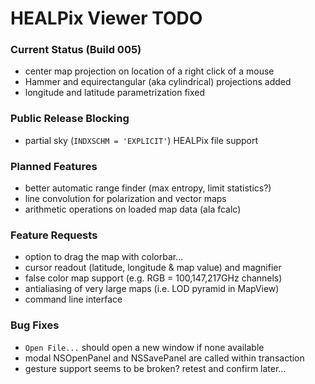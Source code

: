 # HEALPix Viewer TODO

### Current Status (Build 005)

- center map projection on location of a right click of a mouse
- Hammer and equirectangular (aka cylindrical) projections added
- longitude and latitude parametrization fixed

### Public Release Blocking

- partial sky (`INDXSCHM = 'EXPLICIT'`) HEALPix file support

### Planned Features

- better automatic range finder (max entropy, limit statistics?)
- line convolution for polarization and vector maps
- arithmetic operations on loaded map data (ala fcalc)

### Feature Requests

- option to drag the map with colorbar...
- cursor readout (latitude, longitude & map value) and magnifier
- false color map support (e.g. RGB = 100,147,217GHz channels)
- antialiasing of very large maps (i.e. LOD pyramid in MapView)
- command line interface

### Bug Fixes

- `Open File...` should open a new window if none available
- modal NSOpenPanel and NSSavePanel are called within transaction
- gesture support seems to be broken? retest and confirm later...
